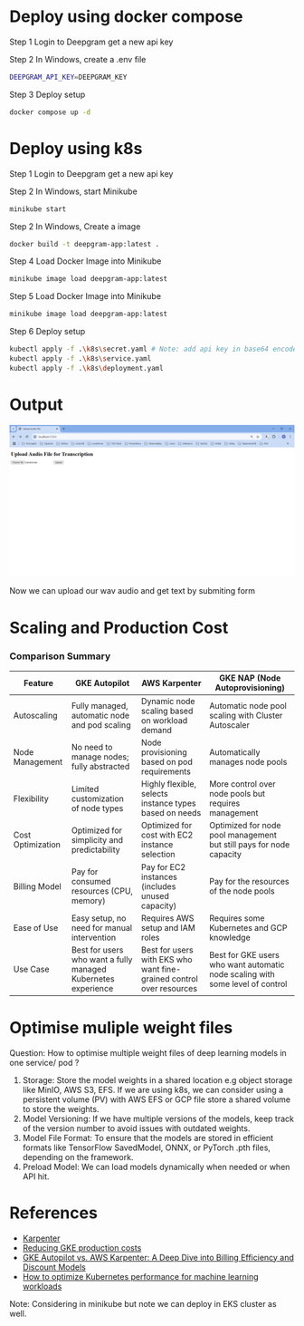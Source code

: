 # Deploy using docker compose
Step 1 Login to Deepgram get a new api key

Step 2 In Windows, create a .env file
```bash
DEEPGRAM_API_KEY=DEEPGRAM_KEY
```
Step 3 Deploy setup
```bash
docker compose up -d
```
# Deploy using k8s
Step 1 Login to Deepgram get a new api key

Step 2 In Windows, start Minikube
```bash
minikube start
```
Step 2 In Windows, Create a image
```bash
docker build -t deepgram-app:latest .
```
Step 4 Load Docker Image into Minikube
```bash
minikube image load deepgram-app:latest
```
Step 5 Load Docker Image into Minikube
```bash
minikube image load deepgram-app:latest
```
Step 6 Deploy setup
```bash
kubectl apply -f .\k8s\secret.yaml # Note: add api key in base64 encoded format in k8s/secret.yaml 
kubectl apply -f .\k8s\service.yaml
kubectl apply -f .\k8s\deployment.yaml
```

# Output
![Output](./images/Screenshot%202025-01-05%20155642.png)

Now we can upload our wav audio and get text by submiting form


# Scaling and Production Cost

### Comparison Summary

| Feature              | GKE Autopilot                                      | AWS Karpenter                                          | GKE NAP (Node Autoprovisioning)                    |
|----------------------|----------------------------------------------------|--------------------------------------------------------|-------------------------------------------------------|
| Autoscaling          | Fully managed, automatic node and pod scaling      | Dynamic node scaling based on workload demand          | Automatic node pool scaling with Cluster Autoscaler    |
| Node Management      | No need to manage nodes; fully abstracted          | Node provisioning based on pod requirements            | Automatically manages node pools                      |
| Flexibility          | Limited customization of node types                | Highly flexible, selects instance types based on needs | More control over node pools but requires management |
| Cost Optimization    | Optimized for simplicity and predictability        | Optimized for cost with EC2 instance selection         | Optimized for node pool management but still pays for node capacity |
| Billing Model        | Pay for consumed resources (CPU, memory)           | Pay for EC2 instances (includes unused capacity)       | Pay for the resources of the node pools               |
| Ease of Use          | Easy setup, no need for manual intervention        | Requires AWS setup and IAM roles                       | Requires some Kubernetes and GCP knowledge            |
| Use Case             | Best for users who want a fully managed Kubernetes experience | Best for users with EKS who want fine-grained control over resources | Best for GKE users who want automatic node scaling with some level of control |


# Optimise muliple weight files
Question: ⁠How to optimise multiple weight files of deep learning models in one service/ pod ?


1. Storage: Store the model weights in a shared location e.g object storage like MinIO, AWS S3, EFS. If we are using k8s, we can consider using a persistent volume (PV) with AWS EFS or GCP file store a shared volume to store the weights.
2. Model Versioning: If we have multiple versions of the models, keep track of the version number to avoid issues with outdated weights.
3. Model File Format: To ensure that the models are stored in efficient formats like TensorFlow SavedModel, ONNX, or PyTorch .pth files, depending on the framework.
4. Preload Model: We can load models dynamically when needed or when API hit.


# References
- [Karpenter](https://karpenter.sh/)
- [Reducing GKE production costs](https://medium.com/@omers1414/reducing-gke-production-costs-314602419647)
- [GKE Autopilot vs. AWS Karpenter: A Deep Dive into Billing Efficiency and Discount Models](https://medium.com/@garfield13579/gke-autopilot-vs-aws-karpenter-a-deep-dive-into-billing-efficiency-and-discount-models-01829636dd9d)
- [How to optimize Kubernetes performance for machine learning workloads](https://www.ivinco.com/blog/how-to-optimize-kubernetes-performance-for-machine-learning-workloads)


Note: Considering in minikube but note we can deploy in EKS cluster as well.